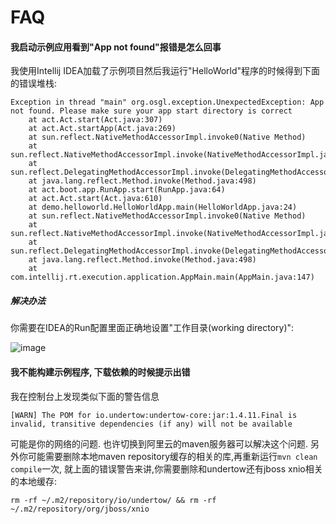 # FAQ

#### 我启动示例应用看到"App not found"报错是怎么回事

我使用Intellij IDEA加载了示例项目然后我运行"HelloWorld"程序的时候得到下面的错误堆栈:

```
Exception in thread "main" org.osgl.exception.UnexpectedException: App not found. Please make sure your app start directory is correct
	at act.Act.start(Act.java:307)
	at act.Act.startApp(Act.java:269)
	at sun.reflect.NativeMethodAccessorImpl.invoke0(Native Method)
	at sun.reflect.NativeMethodAccessorImpl.invoke(NativeMethodAccessorImpl.java:62)
	at sun.reflect.DelegatingMethodAccessorImpl.invoke(DelegatingMethodAccessorImpl.java:43)
	at java.lang.reflect.Method.invoke(Method.java:498)
	at act.boot.app.RunApp.start(RunApp.java:64)
	at act.Act.start(Act.java:610)
	at demo.helloworld.HelloWorldApp.main(HelloWorldApp.java:24)
	at sun.reflect.NativeMethodAccessorImpl.invoke0(Native Method)
	at sun.reflect.NativeMethodAccessorImpl.invoke(NativeMethodAccessorImpl.java:62)
	at sun.reflect.DelegatingMethodAccessorImpl.invoke(DelegatingMethodAccessorImpl.java:43)
	at java.lang.reflect.Method.invoke(Method.java:498)
	at com.intellij.rt.execution.application.AppMain.main(AppMain.java:147)
```

##### 解决办法

你需要在IDEA的Run配置里面正确地设置"工作目录(working directory)":

![image](https://cloud.githubusercontent.com/assets/216930/23855130/a2136556-0848-11e7-8184-2433004b123b.png)

#### 我不能构建示例程序, 下载依赖的时候提示出错

我在控制台上发现类似下面的警告信息

```
[WARN] The POM for io.undertow:undertow-core:jar:1.4.11.Final is invalid, transitive dependencies (if any) will not be available
```

可能是你的网络的问题. 也许切换到阿里云的maven服务器可以解决这个问题. 另外你可能需要删除本地maven repository缓存的相关的库,再重新运行`mvn clean compile`一次, 就上面的错误警告来讲,你需要删除和undertow还有jboss xnio相关的本地缓存:

```
rm -rf ~/.m2/repository/io/undertow/ && rm -rf ~/.m2/repository/org/jboss/xnio
```

